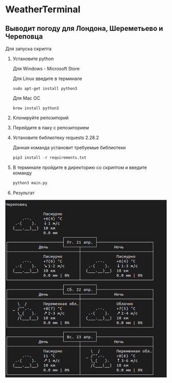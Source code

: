 # WeatherTerminal
## Выводит погоду для Лондона, Шереметьево и Череповца

Для запуска скрипта 

1. Установите python
   
   Для Windows - Microsoft Store

   Для Linux введите в терминале
    ```
   sudo apt-get install python3
    ```
    Для Mac OC
    ```
    brew install python3
    ```
2. Клонируйте репозиторий
3. Перейдите в паку с репозиторием
4. Установите библиотеку requests 2.28.2
   
   Данная команда установит требуемые библиотеки

    ```python
    pip3 install -r requirements.txt
    ```

5. В терминале пройдите в директорию со скриптом и введите команду
    ```python
    python3 main.py
    ```
6. Результат

![Результат](https://github.com/morozgit/WeatherTerminal/blob/master/Result.png)
